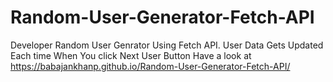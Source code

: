 # Random-User-Generator-Fetch-API
Developer Random User Genrator Using Fetch API. User Data Gets Updated Each time When You click Next User Button
Have a look at https://babajankhanp.github.io/Random-User-Generator-Fetch-API/
